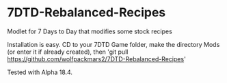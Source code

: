 # 7DTD-Rebalanced-Recipes
Modlet for 7 Days to Day that modifies some stock recipes

Installation is easy.  CD to your 7DTD Game folder, make the directory Mods (or enter it if already created), then 'git pull https://github.com/wolfpackmars2/7DTD-Rebalanced-Recipes'

Tested with Alpha 18.4.
